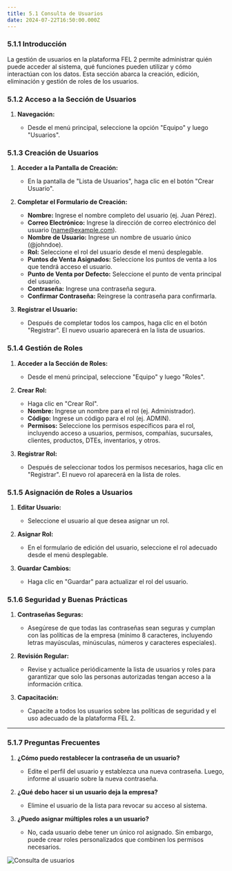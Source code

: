 ```yaml
---
title: 5.1 Consulta de Usuarios
date: 2024-07-22T16:50:00.000Z
---
```

### 5.1.1 Introducción

La gestión de usuarios en la plataforma FEL 2 permite administrar quién puede acceder al sistema, qué funciones pueden utilizar y cómo interactúan con los datos. Esta sección abarca la creación, edición, eliminación y gestión de roles de los usuarios.

### 5.1.2 Acceso a la Sección de Usuarios

1. **Navegación:**

   * Desde el menú principal, seleccione la opción "Equipo" y luego "Usuarios".

### 5.1.3 Creación de Usuarios

1. **Acceder a la Pantalla de Creación:**

   * En la pantalla de "Lista de Usuarios", haga clic en el botón "Crear Usuario".
2. **Completar el Formulario de Creación:**

   * **Nombre:** Ingrese el nombre completo del usuario (ej. Juan Pérez).
   * **Correo Electrónico:** Ingrese la dirección de correo electrónico del usuario (name@example.com).
   * **Nombre de Usuario:** Ingrese un nombre de usuario único (@johndoe).
   * **Rol:** Seleccione el rol del usuario desde el menú desplegable.
   * **Puntos de Venta Asignados:** Seleccione los puntos de venta a los que tendrá acceso el usuario.
   * **Punto de Venta por Defecto:** Seleccione el punto de venta principal del usuario.
   * **Contraseña:** Ingrese una contraseña segura.
   * **Confirmar Contraseña:** Reingrese la contraseña para confirmarla.
3. **Registrar el Usuario:**

   * Después de completar todos los campos, haga clic en el botón "Registrar". El nuevo usuario aparecerá en la lista de usuarios.

### 5.1.4 Gestión de Roles

1. **Acceder a la Sección de Roles:**

   * Desde el menú principal, seleccione "Equipo" y luego "Roles".
2. **Crear Rol:**

   * Haga clic en "Crear Rol".
   * **Nombre:** Ingrese un nombre para el rol (ej. Administrador).
   * **Código:** Ingrese un código para el rol (ej. ADMIN).
   * **Permisos:** Seleccione los permisos específicos para el rol, incluyendo acceso a usuarios, permisos, compañías, sucursales, clientes, productos, DTEs, inventarios, y otros.
3. **Registrar Rol:**

   * Después de seleccionar todos los permisos necesarios, haga clic en "Registrar". El nuevo rol aparecerá en la lista de roles.

### 5.1.5 Asignación de Roles a Usuarios

1. **Editar Usuario:**

   * Seleccione el usuario al que desea asignar un rol.
2. **Asignar Rol:**

   * En el formulario de edición del usuario, seleccione el rol adecuado desde el menú desplegable.
3. **Guardar Cambios:**

   * Haga clic en "Guardar" para actualizar el rol del usuario.

### 5.1.6 Seguridad y Buenas Prácticas

1. **Contraseñas Seguras:**

   * Asegúrese de que todas las contraseñas sean seguras y cumplan con las políticas de la empresa (mínimo 8 caracteres, incluyendo letras mayúsculas, minúsculas, números y caracteres especiales).
2. **Revisión Regular:**

   * Revise y actualice periódicamente la lista de usuarios y roles para garantizar que solo las personas autorizadas tengan acceso a la información crítica.
3. **Capacitación:**

   * Capacite a todos los usuarios sobre las políticas de seguridad y el uso adecuado de la plataforma FEL 2.

- - -

### 5.1.7 Preguntas Frecuentes

1. **¿Cómo puedo restablecer la contraseña de un usuario?**

   * Edite el perfil del usuario y establezca una nueva contraseña. Luego, informe al usuario sobre la nueva contraseña.
2. **¿Qué debo hacer si un usuario deja la empresa?**

   * Elimine el usuario de la lista para revocar su acceso al sistema.
3. **¿Puedo asignar múltiples roles a un usuario?**

   * No, cada usuario debe tener un único rol asignado. Sin embargo, puede crear roles personalizados que combinen los permisos necesarios.

![Consulta de usuarios](/images/uploads/consulta-de-usuarios.png "Pantalla Consulta de Usuarios")
